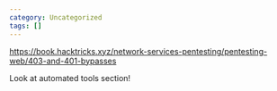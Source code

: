```yaml
---
category: Uncategorized
tags: []
---
```


https://book.hacktricks.xyz/network-services-pentesting/pentesting-web/403-and-401-bypasses

Look at automated tools section!



